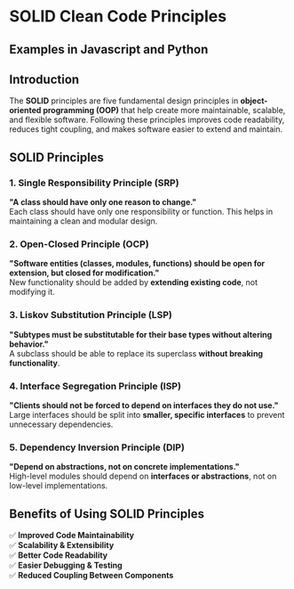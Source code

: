 # SOLID Clean Code Principles
## Examples in Javascript and Python

## Introduction
The **SOLID** principles are five fundamental design principles in **object-oriented programming (OOP)** that help create more maintainable, scalable, and flexible software. Following these principles improves code readability, reduces tight coupling, and makes software easier to extend and maintain.

## SOLID Principles

### 1. Single Responsibility Principle (SRP)
**"A class should have only one reason to change."**  
Each class should have only one responsibility or function. This helps in maintaining a clean and modular design.

### 2. Open-Closed Principle (OCP)
**"Software entities (classes, modules, functions) should be open for extension, but closed for modification."**  
New functionality should be added by **extending existing code**, not modifying it.

### 3. Liskov Substitution Principle (LSP)
**"Subtypes must be substitutable for their base types without altering behavior."**  
A subclass should be able to replace its superclass **without breaking functionality**.

### 4. Interface Segregation Principle (ISP)
**"Clients should not be forced to depend on interfaces they do not use."**  
Large interfaces should be split into **smaller, specific interfaces** to prevent unnecessary dependencies.

### 5. Dependency Inversion Principle (DIP)
**"Depend on abstractions, not on concrete implementations."**  
High-level modules should depend on **interfaces or abstractions**, not on low-level implementations.

## Benefits of Using SOLID Principles
✅ **Improved Code Maintainability**  
✅ **Scalability & Extensibility**  
✅ **Better Code Readability**  
✅ **Easier Debugging & Testing**  
✅ **Reduced Coupling Between Components**  